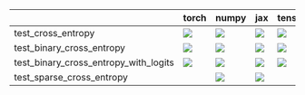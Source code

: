 |                                       | torch                                                                                                                                                                                  | numpy                                                                                                                                                                                  | jax                                                                                                                                                                                    | tensorflow                                                                                                                                                                             |
|:--------------------------------------|:---------------------------------------------------------------------------------------------------------------------------------------------------------------------------------------|:---------------------------------------------------------------------------------------------------------------------------------------------------------------------------------------|:---------------------------------------------------------------------------------------------------------------------------------------------------------------------------------------|:---------------------------------------------------------------------------------------------------------------------------------------------------------------------------------------|
| test_cross_entropy                    | <a href="https://github.com/unifyai/ivy/actions/runs/3682196715/jobs/6229633290" rel="noopener noreferrer" target="_blank"><img src=https://img.shields.io/badge/-failure-red></a>     | <a href="https://github.com/unifyai/ivy/actions/runs/3682196715/jobs/6229620105" rel="noopener noreferrer" target="_blank"><img src=https://img.shields.io/badge/-failure-red></a>     | <a href="https://github.com/unifyai/ivy/actions/runs/3660271869/jobs/6187258759" rel="noopener noreferrer" target="_blank"><img src=https://img.shields.io/badge/-success-success></a> | <a href="https://github.com/unifyai/ivy/actions/runs/3682196715/jobs/6229627893" rel="noopener noreferrer" target="_blank"><img src=https://img.shields.io/badge/-failure-red></a>     |
| test_binary_cross_entropy             | <a href="https://github.com/unifyai/ivy/actions/runs/3673035836/jobs/6209773736" rel="noopener noreferrer" target="_blank"><img src=https://img.shields.io/badge/-success-success></a> | <a href="https://github.com/unifyai/ivy/actions/runs/3648766194/jobs/6162571089" rel="noopener noreferrer" target="_blank"><img src=https://img.shields.io/badge/-success-success></a> | <a href="https://github.com/unifyai/ivy/actions/runs/3673035836/jobs/6209763373" rel="noopener noreferrer" target="_blank"><img src=https://img.shields.io/badge/-success-success></a> | <a href="https://github.com/unifyai/ivy/actions/runs/3644780956/jobs/6154390717" rel="noopener noreferrer" target="_blank"><img src=https://img.shields.io/badge/-success-success></a> |
| test_binary_cross_entropy_with_logits | <a href="https://github.com/unifyai/ivy/actions/runs/3655233997/jobs/6176383512" rel="noopener noreferrer" target="_blank"><img src=https://img.shields.io/badge/-failure-red></a>     | <a href="https://github.com/unifyai/ivy/actions/runs/3655233997/jobs/6176383512" rel="noopener noreferrer" target="_blank"><img src=https://img.shields.io/badge/-failure-red></a>     | <a href="https://github.com/unifyai/ivy/actions/runs/3655233997/jobs/6176383512" rel="noopener noreferrer" target="_blank"><img src=https://img.shields.io/badge/-failure-red></a>     | <a href="https://github.com/unifyai/ivy/actions/runs/3655233997/jobs/6176383512" rel="noopener noreferrer" target="_blank"><img src=https://img.shields.io/badge/-failure-red></a>     |
| test_sparse_cross_entropy             |                                                                                                                                                                                        | <a href="https://github.com/unifyai/ivy/actions/runs/3635207136/jobs/6134131528" rel="noopener noreferrer" target="_blank"><img src=https://img.shields.io/badge/-success-success></a> | <a href="https://github.com/unifyai/ivy/actions/runs/3682196715/jobs/6229626905" rel="noopener noreferrer" target="_blank"><img src=https://img.shields.io/badge/-failure-red></a>     |                                                                                                                                                                                        |